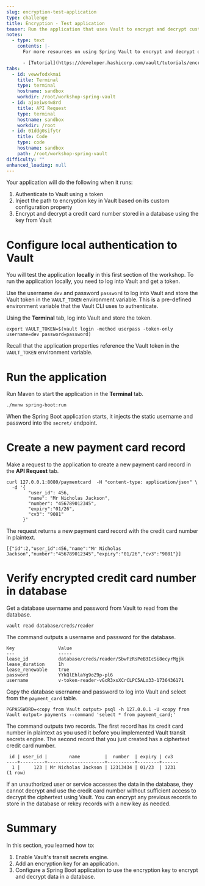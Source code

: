 ```yaml
---
slug: encryption-test-application
type: challenge
title: Encryption - Test application
teaser: Run the application that uses Vault to encrypt and decrypt customer data.
notes:
  - type: text
    contents: |-
      For more resources on using Spring Vault to encrypt and decrypt data:

      - [Tutorial](https://developer.hashicorp.com/vault/tutorials/encryption-as-a-service/eaas-spring-demo)
tabs:
  - id: vewwfodxkmai
    title: Terminal
    type: terminal
    hostname: sandbox
    workdir: /root/workshop-spring-vault
  - id: ajxeiws4w8rd
    title: API Request
    type: terminal
    hostname: sandbox
    workdir: /root
  - id: 01ddg0sifytr
    title: Code
    type: code
    hostname: sandbox
    path: /root/workshop-spring-vault
difficulty: ""
enhanced_loading: null
---
```


Your application will do the following when it runs:

1. Authenticate to Vault using a token
1. Inject the path to encryption key in Vault based on its custom configuration property
1. Encrypt and decrypt a credit card number stored in a database using the key from Vault

Configure local authentication to Vault
===

You will test the application **locally** in this first section of the workshop.
To run the application locally, you need to log into Vault and get a token.

Use the username `dev` and password `password` to log into Vault and store the Vault token
in the `VAULT_TOKEN` environment variable. This is a pre-defined environment variable
that the Vault CLI uses to authenticate.

Using the **Terminal** tab, log into Vault and store the token.

```shell
export VAULT_TOKEN=$(vault login -method userpass -token-only username=dev password=password)
```

Recall that the application properties reference the Vault token in the `VAULT_TOKEN`
environment variable.

Run the application
===

Run Maven to start the application in the **Terminal** tab.

```shell
./mvnw spring-boot:run
```

When the Spring Boot application starts, it
injects the static username and password into the `secret/` endpoint.

Create a new payment card record
===

Make a request to the application to create a new payment card record in the **API Request** tab.

```shell
curl 127.0.0.1:8080/paymentcard  -H "content-type: application/json" \
  -d '{
        "user_id": 456,
        "name": "Mr Nicholas Jackson",
        "number": "456789012345",
        "expiry":"01/26",
        "cv3": "9081"
      }'
```

The request returns a new payment card record with the credit card number in plaintext.

```shell,nocopy
[{"id":2,"user_id":456,"name":"Mr Nicholas Jackson","number":"456789012345","expiry":"01/26","cv3":"9081"}]
```

Verify encrypted credit card number in database
===

Get a database username and password from Vault to read from the database.

```shell
vault read database/creds/reader
```

The command outputs a username and password for the database.

```shell,nocopy
Key                Value
---                -----
lease_id           database/creds/reader/SbwFzRsPeB3IcSi8ecyrMgjk
lease_duration     1h
lease_renewable    true
password           YYkQlEhlaYg9oZ9p-pl6
username           v-token-reader-vGcR3xsXCrCLPC5ALo33-1736436171
```

Copy the database username and password to log into Vault and select from the `payment_card`
table.

```shell
PGPASSWORD=<copy from Vault output> psql -h 127.0.0.1 -U <copy from Vault output> payments --command 'select * from payment_card;'
```

The command outputs two records. The first record has its credit card number in plaintext as you used it
before you implemented Vault transit secrets engine. The second record that you just created
has a ciphertext credit card number.

```shell,nocopy
 id | user_id |        name         |  number  | expiry | cv3
----+---------+---------------------+----------+--------+------
  1 |     123 | Mr Nicholas Jackson | 12313434 | 01/23  | 1231
(1 row)
```

If an unauthorized user or service accesses the data in the database, they cannot decrypt and use
the credit card number without sufficient access to decrypt the ciphertext using Vault. You can encrypt any
previous records to store in the database or rekey records with a new key as needed.

Summary
===

In this section, you learned how to:

1. Enable Vault's transit secrets engine.
2. Add an encryption key for an application.
3. Configure a Spring Boot application to use the encryption key to encrypt and decrypt data in a database.

